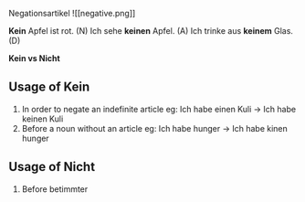 Negationsartikel
![[negative.png]]


**Kein** Apfel ist rot. (N)
Ich sehe **keinen** Apfel. (A)
Ich trinke aus **keinem** Glas. (D)



**Kein vs Nicht**

Usage of Kein
----------------------
1. In order to negate an indefinite article
eg: Ich habe einen Kuli -> Ich habe keinen Kuli
2. Before a noun without an article
eg: Ich habe hunger -> Ich habe kinen hunger


Usage of Nicht
------------------------
1. Before betimmter